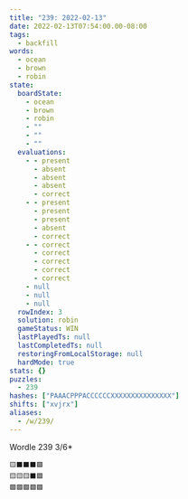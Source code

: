 ```yaml
---
title: "239: 2022-02-13"
date: 2022-02-13T07:54:00.00-08:00
tags:
  - backfill
words:
  - ocean
  - brown
  - robin
state:
  boardState:
    - ocean
    - brown
    - robin
    - ""
    - ""
    - ""
  evaluations:
    - - present
      - absent
      - absent
      - absent
      - correct
    - - present
      - present
      - present
      - absent
      - correct
    - - correct
      - correct
      - correct
      - correct
      - correct
    - null
    - null
    - null
  rowIndex: 3
  solution: robin
  gameStatus: WIN
  lastPlayedTs: null
  lastCompletedTs: null
  restoringFromLocalStorage: null
  hardMode: true
stats: {}
puzzles:
  - 239
hashes: ["PAAACPPPACCCCCCXXXXXXXXXXXXXXX"]
shifts: ["xvjrx"]
aliases:
  - /w/239/
---
```


Wordle 239 3/6*

<!-- more -->

```
🟨⬛⬛⬛🟩
🟨🟨🟨⬛🟩
🟩🟩🟩🟩🟩
```
